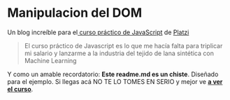 # Manipulacion del DOM
Un blog increíble para el[ curso práctico de JavaScript](https://platzi.com/cursos/javascript-practico/ " curso de Git y Github") de [Platzi](https://platzi.com/ "Platzi")


> El curso práctico de Javascript es lo que me hacía falta para triplicar mi salario y lanzarme a la industria del tejido de lana sintética con Machine Learning


Y como un amable recordatorio: **Este readme.md es un chiste**.  Diseñado para el ejemplo. Si llegas acá NO TE LO TOMES EN SERIO y mejor ve [**a ver el curso**](https://platzi.com/cursos/javascript-practico/ "a ver el curso").